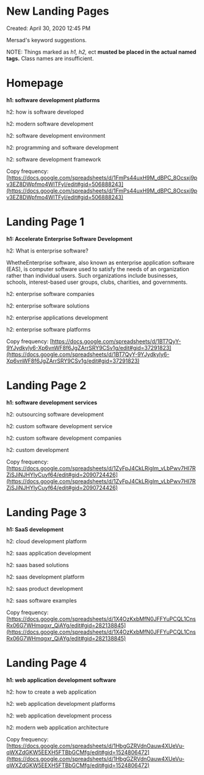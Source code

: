 # New Landing Pages

Created: April 30, 2020 12:45 PM

Mersad's keyword suggestions.

NOTE: Things marked as *h1, h2,* ect **musted be placed in the actual named tags.** Class names are insufficient. 

# Homepage

**h1: software development platforms**

h2: how is software developed

h2: modern software development

h2: software development environment

h2: programming and software development

h2: software development framework

Copy frequency: [https://docs.google.com/spreadsheets/d/1FmPs44uxH9M_dBPC_8Ocsxj9pv3EZ8DWpfmo4WlTFyI/edit#gid=506888243](https://docs.google.com/spreadsheets/d/1FmPs44uxH9M_dBPC_8Ocsxj9pv3EZ8DWpfmo4WlTFyI/edit#gid=506888243)

# Landing Page 1

**h1: Accelerate Enterprise Software Development**

h2: What is enterprise software?

WhetheEnterprise software, also known as enterprise application software (EAS), is computer software used to satisfy the needs of an organization rather than individual users. Such organizations include businesses, schools, interest-based user groups, clubs, charities, and governments.

h2: enterprise software companies

h2: enterprise software solutions

h2: enterprise applications development

h2: enterprise software platforms

Copy frequency: [https://docs.google.com/spreadsheets/d/1BT7QyY-9YJydkyly6-Xp6vnWF8f6JgZArrSRY9CSv1g/edit#gid=37291823](https://docs.google.com/spreadsheets/d/1BT7QyY-9YJydkyly6-Xp6vnWF8f6JgZArrSRY9CSv1g/edit#gid=37291823)

# Landing Page 2

**h1: software development services**

h2: outsourcing software development

h2: custom software development service

h2: custom software development companies

h2: custom development

Copy frequency: [https://docs.google.com/spreadsheets/d/1ZyFpJ4CkLRiglm_vLbPwv7HI7RZjSJiNJHYlyCuyf64/edit#gid=2090724426](https://docs.google.com/spreadsheets/d/1ZyFpJ4CkLRiglm_vLbPwv7HI7RZjSJiNJHYlyCuyf64/edit#gid=2090724426)

# Landing Page 3

**h1: SaaS development**

h2: cloud development platform

h2: saas application development

h2: saas based solutions

h2: saas development platform

h2: saas product development

h2: saas software examples

Copy frequency: [https://docs.google.com/spreadsheets/d/1X4OzKxbMfN0JFFYuPCQL1CnsRx06G7WHmqgxr_QiAYg/edit#gid=282138845](https://docs.google.com/spreadsheets/d/1X4OzKxbMfN0JFFYuPCQL1CnsRx06G7WHmqgxr_QiAYg/edit#gid=282138845)

# Landing Page 4

**h1: web application development software**

h2: how to create a web application

h2: web application development platforms

h2: web application development process

h2: modern web application architecture

Copy frequency: [https://docs.google.com/spreadsheets/d/1HbgGZRVdnOauw4XUeVu-qWXZdGKW5EEXH5FTBbGCMfg/edit#gid=1524806472](https://docs.google.com/spreadsheets/d/1HbgGZRVdnOauw4XUeVu-qWXZdGKW5EEXH5FTBbGCMfg/edit#gid=1524806472)